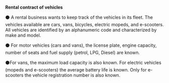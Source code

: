 **Rental contract of vehicles**

⚫️ A rental business wants to keep track of the vehicles in its fleet. The vehicles available are cars, vans, bicycles, electric 
mopeds, and e-scooters. All vehicles are identified by an alphanumeric code and characterized by make and model.

⚫️ For motor vehicles (cars and vans), the license plate, engine capacity, number of seats and fuel supply (petrol, LPG, Diesel) 
are known. 

⚫️For vans, the maximum load capacity is also known. For electric vehicles (mopeds and e-scooters) the 
average battery life is known. Only for e-scooters the vehicle registration number is also known. 